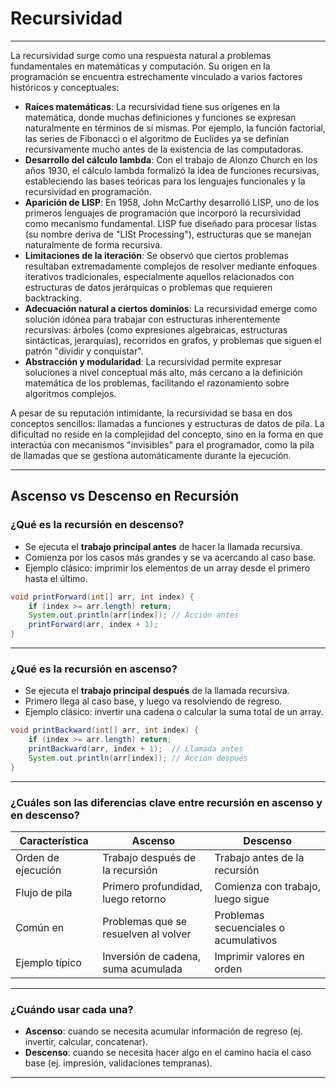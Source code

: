 # Recursividad

---

La recursividad surge como una respuesta natural a problemas fundamentales en matemáticas y computación. Su origen en la programación se encuentra estrechamente vinculado a varios factores históricos y conceptuales:

- **Raíces matemáticas**: La recursividad tiene sus orígenes en la matemática, donde muchas definiciones y funciones se expresan naturalmente en términos de sí mismas. Por ejemplo, la función factorial, las series de Fibonacci o el algoritmo de Euclides ya se definían recursivamente mucho antes de la existencia de las computadoras.
- **Desarrollo del cálculo lambda**: Con el trabajo de Alonzo Church en los años 1930, el cálculo lambda formalizó la idea de funciones recursivas, estableciendo las bases teóricas para los lenguajes funcionales y la recursividad en programación.
- **Aparición de LISP**: En 1958, John McCarthy desarrolló LISP, uno de los primeros lenguajes de programación que incorporó la recursividad como mecanismo fundamental. LISP fue diseñado para procesar listas (su nombre deriva de "LISt Processing"), estructuras que se manejan naturalmente de forma recursiva.
- **Limitaciones de la iteración**: Se observó que ciertos problemas resultaban extremadamente complejos de resolver mediante enfoques iterativos tradicionales, especialmente aquellos relacionados con estructuras de datos jerárquicas o problemas que requieren backtracking.
- **Adecuación natural a ciertos dominios**: La recursividad emerge como solución idónea para trabajar con estructuras inherentemente recursivas: árboles (como expresiones algebraicas, estructuras sintácticas, jerarquías), recorridos en grafos, y problemas que siguen el patrón "dividir y conquistar".
- **Abstracción y modularidad**: La recursividad permite expresar soluciones a nivel conceptual más alto, más cercano a la definición matemática de los problemas, facilitando el razonamiento sobre algoritmos complejos.

A pesar de su reputación intimidante, la recursividad se basa en dos conceptos sencillos: llamadas a funciones y estructuras de datos de pila. La dificultad no reside en la complejidad del concepto, sino en la forma en que interactúa con mecanismos "invisibles" para el programador, como la pila de llamadas que se gestiona automáticamente durante la ejecución.

---

## Ascenso vs Descenso en Recursión

### ¿Qué es la recursión en descenso?

* Se ejecuta el **trabajo principal antes** de hacer la llamada recursiva.
* Comienza por los casos más grandes y se va acercando al caso base.
* Ejemplo clásico: imprimir los elementos de un array desde el primero hasta el último.

```java
void printForward(int[] arr, int index) {
    if (index >= arr.length) return;
    System.out.println(arr[index]); // Acción antes
    printForward(arr, index + 1);
}
```

---

### ¿Qué es la recursión en ascenso?

* Se ejecuta el **trabajo principal después** de la llamada recursiva.
* Primero llega al caso base, y luego va resolviendo de regreso.
* Ejemplo clásico: invertir una cadena o calcular la suma total de un array.

```java
void printBackward(int[] arr, int index) {
    if (index >= arr.length) return;
    printBackward(arr, index + 1);  // Llamada antes
    System.out.println(arr[index]); // Acción después
}
```

---

### ¿Cuáles son las diferencias clave entre recursión en ascenso y en descenso?

| Característica     | Ascenso                              | Descenso                              |
| ------------------ | ------------------------------------ | ------------------------------------- |
| Orden de ejecución | Trabajo después de la recursión      | Trabajo antes de la recursión         |
| Flujo de pila      | Primero profundidad, luego retorno   | Comienza con trabajo, luego sigue     |
| Común en           | Problemas que se resuelven al volver | Problemas secuenciales o acumulativos |
| Ejemplo típico     | Inversión de cadena, suma acumulada  | Imprimir valores en orden             |

---

### ¿Cuándo usar cada una?

* **Ascenso**: cuando se necesita acumular información de regreso (ej. invertir, calcular, concatenar).
* **Descenso**: cuando se necesita hacer algo en el camino hacia el caso base (ej. impresión, validaciones tempranas).

---

